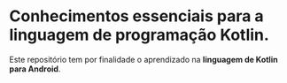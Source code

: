 # Conhecimentos essenciais para a linguagem de programação Kotlin. 
Este repositório tem por finalidade o aprendizado na **linguagem de Kotlin para Android**. 
